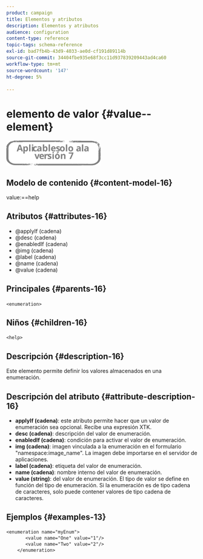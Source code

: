 ```yaml
---
product: campaign
title: Elementos y atributos
description: Elementos y atributos
audience: configuration
content-type: reference
topic-tags: schema-reference
exl-id: bad7fb4b-43d9-4033-ae0d-cf191d89114b
source-git-commit: 34404fbe935e68f3cc11d937839209443ad4ca60
workflow-type: tm+mt
source-wordcount: '147'
ht-degree: 5%

---
```


# elemento de valor {#value--element}

![](../../../assets/v7-only.svg)

## Modelo de contenido {#content-model-16}

value:==help

## Atributos {#attributes-16}

* @applyIf (cadena)
* @desc (cadena)
* @enabledIf (cadena)
* @img (cadena)
* @label (cadena)
* @name (cadena)
* @value (cadena)

## Principales {#parents-16}

`<enumeration>`

## Niños {#children-16}

`<help>`

## Descripción {#description-16}

Este elemento permite definir los valores almacenados en una enumeración.

## Descripción del atributo {#attribute-description-16}

* **applyIf (cadena)**: este atributo permite hacer que un valor de enumeración sea opcional. Recibe una expresión XTK.
* **desc (cadena)**: descripción del valor de enumeración.
* **enabledIf (cadena)**: condición para activar el valor de enumeración.
* **img (cadena)**: imagen vinculada a la enumeración en el formulario &quot;namespace:image_name&quot;. La imagen debe importarse en el servidor de aplicaciones.
* **label (cadena)**: etiqueta del valor de enumeración.
* **name (cadena)**: nombre interno del valor de enumeración.
* **value (string)**: del valor de enumeración. El tipo de valor se define en función del tipo de enumeración. Si la enumeración es de tipo cadena de caracteres, solo puede contener valores de tipo cadena de caracteres.

## Ejemplos {#examples-13}

```
<enumeration name="myEnum">
       <value name="One" value="1"/>
       <value name="Two" value="2"/>
    </enumeration>
```
